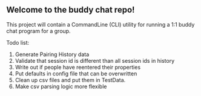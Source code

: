 ﻿## Welcome to the buddy chat repo!

This project will contain a CommandLine (CLI) utility for running a 1:1 buddy chat program for a group.

Todo list:
1. Generate Pairing History data
2. Validate that session id is different than all session ids in history
3. Write out if people have reentered their properties
4. Put defaults in config file that can be overwritten
5. Clean up csv files and put them in TestData.
6. Make csv parsing logic more flexible
